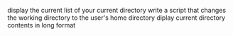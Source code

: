 display the current list of your current directory
write a script that changes the working directory to the user's home directory
diplay current directory contents in long format
